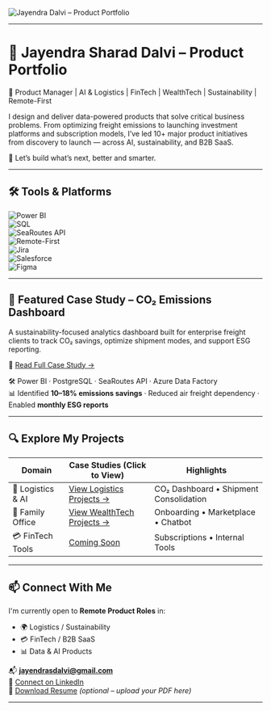 <!-- Banner (optional - upload a banner.png to /assets folder) -->
![Jayendra Dalvi – Product Portfolio](./assets/banner.png)

---

# 💼 Jayendra Sharad Dalvi – Product Portfolio

🚀 Product Manager | AI & Logistics | FinTech | WealthTech | Sustainability | Remote-First

I design and deliver data-powered products that solve critical business problems. From optimizing freight emissions to launching investment platforms and subscription models, I’ve led 10+ major product initiatives from discovery to launch — across AI, sustainability, and B2B SaaS.

🎯 Let’s build what’s next, better and smarter.

---

## 🛠 Tools & Platforms  
![Power BI](https://img.shields.io/badge/Tool-PowerBI-blue)  
![SQL](https://img.shields.io/badge/Skill-SQL-informational)  
![SeaRoutes API](https://img.shields.io/badge/API-SeaRoutes-green)  
![Remote-First](https://img.shields.io/badge/Work-Remote--First-orange)  
![Jira](https://img.shields.io/badge/Tool-Jira-yellow)  
![Salesforce](https://img.shields.io/badge/CRM-Salesforce-lightgrey)  
![Figma](https://img.shields.io/badge/Design-Figma-pink)

---

## 🌿 Featured Case Study – CO₂ Emissions Dashboard

A sustainability-focused analytics dashboard built for enterprise freight clients to track CO₂ savings, optimize shipment modes, and support ESG reporting.

🔗 [Read Full Case Study →](./CO2-Dashboard.md)

🛠 Power BI · PostgreSQL · SeaRoutes API · Azure Data Factory  
📊 Identified **10–18% emissions savings** · Reduced air freight dependency · Enabled **monthly ESG reports**

---

## 🔍 Explore My Projects

| Domain             | Case Studies (Click to View)                        | Highlights                               |
|--------------------|-----------------------------------------------------|------------------------------------------|
| 🚚 Logistics & AI   | [View Logistics Projects →](./logistics-ai.md)      | CO₂ Dashboard • Shipment Consolidation   |
| 💼 Family Office    | [View WealthTech Projects →](./family-office.md)    | Onboarding • Marketplace • Chatbot       |
| 💳 FinTech Tools    | [Coming Soon](#)                                     | Subscriptions • Internal Tools           |

---

## 📫 Connect With Me

I'm currently open to **Remote Product Roles** in:

- 🌍 Logistics / Sustainability  
- 💳 FinTech / B2B SaaS  
- 📊 Data & AI Products  

📬 **jayendrasdalvi@gmail.com**  
🔗 [Connect on LinkedIn](https://linkedin.com/in/jayendra-dalvi)  
📄 [Download Resume](./JayendraDalvi_Resume.pdf) *(optional – upload your PDF here)*

---
